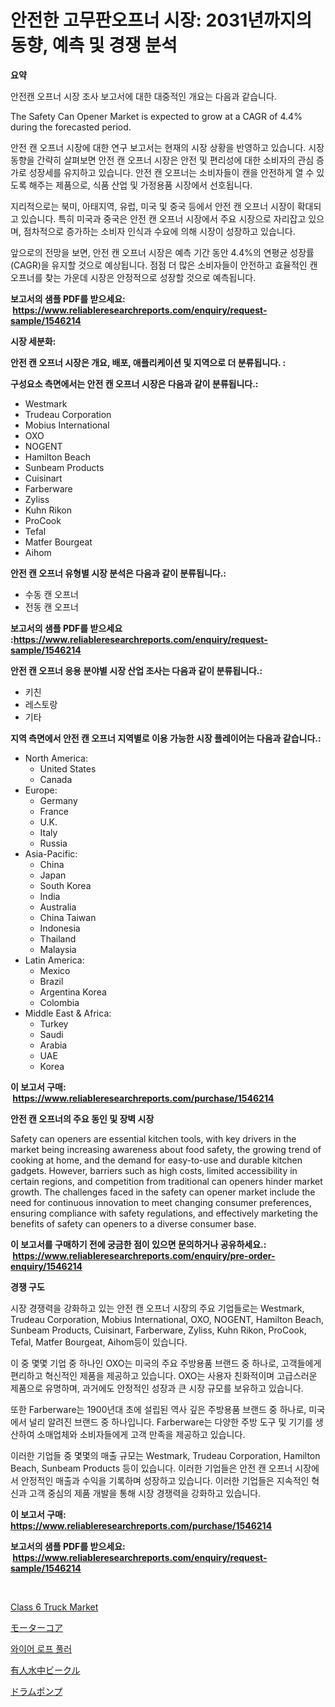 <p><h1>안전한 고무판오프너 시장: 2031년까지의 동향, 예측 및 경쟁 분석</h1></p><p><strong>요약</strong></p>
<p><p>안전캔 오프너 시장 조사 보고서에 대한 대중적인 개요는 다음과 같습니다.</p><p>The Safety Can Opener Market is expected to grow at a CAGR of 4.4% during the forecasted period. </p><p>안전 캔 오프너 시장에 대한 연구 보고서는 현재의 시장 상황을 반영하고 있습니다. 시장 동향을 간략히 살펴보면 안전 캔 오프너 시장은 안전 및 편리성에 대한 소비자의 관심 증가로 성장세를 유지하고 있습니다. 안전 캔 오프너는 소비자들이 캔을 안전하게 열 수 있도록 해주는 제품으로, 식품 산업 및 가정용품 시장에서 선호됩니다.</p><p>지리적으로는 북미, 아태지역, 유럽, 미국 및 중국 등에서 안전 캔 오프너 시장이 확대되고 있습니다. 특히 미국과 중국은 안전 캔 오프너 시장에서 주요 시장으로 자리잡고 있으며, 점차적으로 증가하는 소비자 인식과 수요에 의해 시장이 성장하고 있습니다.</p><p>앞으로의 전망을 보면, 안전 캔 오프너 시장은 예측 기간 동안 4.4%의 연평균 성장률(CAGR)을 유지할 것으로 예상됩니다. 점점 더 많은 소비자들이 안전하고 효율적인 캔 오프너를 찾는 가운데 시장은 안정적으로 성장할 것으로 예측됩니다.</p></p>
<p><strong>보고서의 샘플 PDF를 받으세요: &nbsp;<a href="https://www.reliableresearchreports.com/enquiry/request-sample/1546214">https://www.reliableresearchreports.com/enquiry/request-sample/1546214</a></strong></p>
<p><strong>시장 세분화:</strong></p>
<p><strong> 안전 캔 오프너 시장은 개요, 배포, 애플리케이션 및 지역으로 더 분류됩니다. :</strong></p>
<p><strong>구성요소 측면에서는 안전 캔 오프너 시장은 다음과 같이 분류됩니다.:</strong></p>
<p><ul><li>Westmark</li><li>Trudeau Corporation</li><li>Mobius International</li><li>OXO</li><li>NOGENT</li><li>Hamilton Beach</li><li>Sunbeam Products</li><li>Cuisinart</li><li>Farberware</li><li>Zyliss</li><li>Kuhn Rikon</li><li>ProCook</li><li>Tefal</li><li>Matfer Bourgeat</li><li>Aihom</li></ul></p>
<p><strong> 안전 캔 오프너 유형별 시장 분석은 다음과 같이 분류됩니다.:</strong></p>
<p><ul><li>수동 캔 오프너</li><li>전동 캔 오프너</li></ul></p>
<p><strong>보고서의 샘플 PDF를 받으세요 :<a href="https://www.reliableresearchreports.com/enquiry/request-sample/1546214">https://www.reliableresearchreports.com/enquiry/request-sample/1546214</a></strong></p>
<p><strong> 안전 캔 오프너 응용 분야별 시장 산업 조사는 다음과 같이 분류됩니다.:</strong></p>
<p><ul><li>키친</li><li>레스토랑</li><li>기타</li></ul></p>
<p><strong>지역 측면에서 안전 캔 오프너 지역별로 이용 가능한 시장 플레이어는 다음과 같습니다.:</strong></p>
<p><ul>
    <li>
        North America:
        <ul>
            <li>United States</li>
            <li>Canada</li>
        </ul>
    </li>
    <li>
        Europe:
        <ul>
            <li>Germany</li>
            <li>France</li>
            <li>U.K.</li>
            <li>Italy</li>
            <li>Russia</li>
        </ul>
    </li>
    <li>
        Asia-Pacific:
        <ul>
            <li>China</li>
            <li>Japan</li>
            <li>South Korea</li>
            <li>India</li>
            <li>Australia</li>
            <li>China Taiwan</li>
            <li>Indonesia</li>
            <li>Thailand</li>
            <li>Malaysia</li>
        </ul>
    </li>
    <li>
        Latin America:
        <ul>
            <li>Mexico</li>
            <li>Brazil</li>
            <li>Argentina Korea</li>
            <li>Colombia</li>
        </ul>
    </li>
    <li>
        Middle East & Africa:
        <ul>
            <li>Turkey</li>
            <li>Saudi</li>
            <li>Arabia</li>
            <li>UAE</li>
            <li>Korea</li>
        </ul>
    </li>
    </ul></p>
<p><strong>이 보고서 구매: &nbsp;<a href="https://www.reliableresearchreports.com/purchase/1546214">https://www.reliableresearchreports.com/purchase/1546214</a></strong></p>
<p><strong>안전 캔 오프너의 주요 동인 및 장벽 시장</strong></p>
<p><p>Safety can openers are essential kitchen tools, with key drivers in the market being increasing awareness about food safety, the growing trend of cooking at home, and the demand for easy-to-use and durable kitchen gadgets. However, barriers such as high costs, limited accessibility in certain regions, and competition from traditional can openers hinder market growth. The challenges faced in the safety can opener market include the need for continuous innovation to meet changing consumer preferences, ensuring compliance with safety regulations, and effectively marketing the benefits of safety can openers to a diverse consumer base.</p></p>
<p><strong>이 보고서를 구매하기 전에 궁금한 점이 있으면 문의하거나 공유하세요.: &nbsp;<a href="https://www.reliableresearchreports.com/enquiry/pre-order-enquiry/1546214">https://www.reliableresearchreports.com/enquiry/pre-order-enquiry/1546214</a></strong></p>
<p><strong>경쟁 구도</strong></p>
<p><p>시장 경쟁력을 강화하고 있는 안전 캔 오프너 시장의 주요 기업들로는 Westmark, Trudeau Corporation, Mobius International, OXO, NOGENT, Hamilton Beach, Sunbeam Products, Cuisinart, Farberware, Zyliss, Kuhn Rikon, ProCook, Tefal, Matfer Bourgeat, Aihom등이 있습니다.</p><p>이 중 몇몇 기업 중 하나인 OXO는 미국의 주요 주방용품 브랜드 중 하나로, 고객들에게 편리하고 혁신적인 제품을 제공하고 있습니다. OXO는 사용자 친화적이며 고급스러운 제품으로 유명하며, 과거에도 안정적인 성장과 큰 시장 규모를 보유하고 있습니다.</p><p>또한 Farberware는 1900년대 초에 설립된 역사 깊은 주방용품 브랜드 중 하나로, 미국에서 널리 알려진 브랜드 중 하나입니다. Farberware는 다양한 주방 도구 및 기기를 생산하여 소매업체와 소비자들에게 고객 만족을 제공하고 있습니다.</p><p>이러한 기업들 중 몇몇의 매출 규모는 Westmark, Trudeau Corporation, Hamilton Beach, Sunbeam Products 등이 있습니다. 이러한 기업들은 안전 캔 오프너 시장에서 안정적인 매출과 수익을 기록하며 성장하고 있습니다. 이러한 기업들은 지속적인 혁신과 고객 중심의 제품 개발을 통해 시장 경쟁력을 강화하고 있습니다.</p></p>
<p><strong>이 보고서 구매: &nbsp; <a href="https://www.reliableresearchreports.com/purchase/1546214">https://www.reliableresearchreports.com/purchase/1546214</a></strong></p>
<p><strong>보고서의 샘플 PDF를 받으세요: &nbsp;<a href="https://www.reliableresearchreports.com/enquiry/request-sample/1546214">https://www.reliableresearchreports.com/enquiry/request-sample/1546214</a></strong><strong></strong></p>
<p>&nbsp;</p>
<p><p><a href="https://issuu.com/reportprime-2/docs/class-6-truck-market-size-2030.pptx">Class 6 Truck Market</a></p><p><a href="https://github.com/EmoryYundt1935/Market-Research-Report-List-1/blob/main/762736714215.md">モーターコア</a></p><p><a href="https://github.com/vskv4779xr1/Market-Research-Report-List-1/blob/main/213196413312.md">와이어 로프 풀러</a></p><p><a href="https://medium.com/@bl2501989/%E6%9C%89%E4%BA%BA%E6%BD%9C%E6%B0%B4%E8%89%87%E5%B8%82%E5%9C%BA-%E6%8E%A2%E7%B4%A2%E5%B8%82%E5%9C%BA%E4%BB%BD%E9%A2%9D-%E5%B8%82%E5%9C%BA%E8%B6%8B%E5%8A%BF%E5%92%8C%E6%9C%AA%E6%9D%A5%E5%A2%9E%E9%95%BF-ac71c698c93f">有人水中ビークル</a></p><p><a href="https://medium.com/@alonzomoenrt8956/%E3%83%89%E3%83%A9%E3%83%A0%E3%83%9D%E3%83%B3%E3%83%97%E5%B8%82%E5%A0%B4-%E5%B8%82%E5%A0%B4%E3%82%B7%E3%82%A7%E3%82%A2-%E5%B8%82%E5%A0%B4%E5%8B%95%E5%90%91-%E5%B0%86%E6%9D%A5%E3%81%AE%E6%88%90%E9%95%B7%E3%82%92%E6%8E%A2%E3%82%8B-022194fc8dfa">ドラムポンプ</a></p></p>